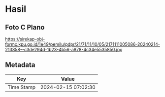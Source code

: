 # Hasil

## Foto C Plano

https://sirekap-obj-formc.kpu.go.id/1e49/pemilu/pdpr/21/71/11/10/05/2171111005086-20240214-213858--c3de294d-1b23-4b56-a878-4c34e5535850.jpg


## Metadata

| Key        | Value               |
| ---------- | ------------------- |
| Time Stamp | 2024-02-15 07:02:30 |



